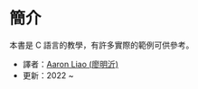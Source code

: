# 簡介

本書是 C 語言的教學，有許多實際的範例可供參考。

* 譯者：[Aaron Liao (廖明沂)](http://aaron.netdpi.net)
* 更新：2022 ~   &#x20;
